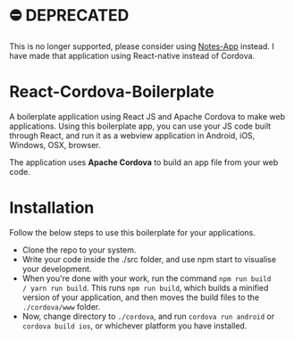 # ⛔️ DEPRECATED
This is no longer supported, please consider using [Notes-App](https://www.github.com/AbhishekNairOfficial/notes-app) instead.
I have made that application using React-native instead of Cordova.

# React-Cordova-Boilerplate

A boilerplate application using React JS and Apache Cordova to make web applications. Using this boilerplate app, you can use your JS code built through React, and run it as a webview application in Android, iOS, Windows, OSX, browser.

The application uses **Apache Cordova** to build an app file from your web code.

# Installation

Follow the below steps to use this boilerplate for your applications.

- Clone the repo to your system.
- Write your code inside the ./src folder, and use npm start to visualise your development.
- When you're done with your work, run the command <code>npm run build / yarn run build</code>. This runs <code>npm run build</code>, which builds a minified version of your application, and then moves the build files to the `./cordova/www` folder.
- Now, change directory to `./cordova`, and run <code>cordova run android</code> or <code>cordova build ios</code>, or whichever platform you have installed.
